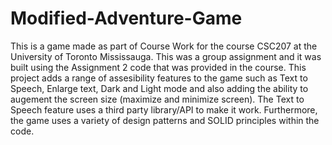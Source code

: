 # Modified-Adventure-Game
This is a game made as part of Course Work for the course CSC207 at the University of Toronto Mississauga. This was a group assignment and it was built using the Assignment 2 code that was provided in the course. This project adds a range of assesibility features to the game such as Text to Speech, Enlarge text, Dark and Light mode and also adding the ability to augement the screen size (maximize and minimize screen). The Text to Speech feature uses a third party library/API to make it work. Furthermore, the game uses a variety of design patterns and SOLID principles within the code. 
